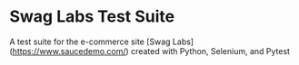 # Swag Labs Test Suite 

A test suite for the e-commerce site [Swag Labs] (https://www.saucedemo.com/) created with Python, Selenium, and Pytest
